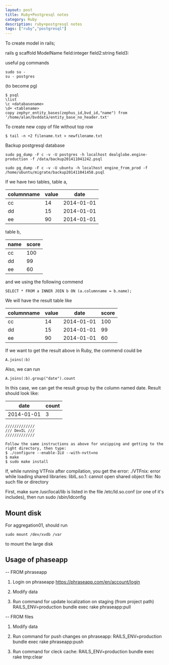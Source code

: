 ```yaml
---
layout: post
title: Ruby+Postgresql notes
category: Ruby
description: ruby+postgresql notes
tags: ["ruby","postgresql"]
---
```


To create model in rails;

rails g scaffold ModelName field:integer field2:string field3:

useful pg commands


```
sudo su - 
su - postgres
```

(to become pg)


```
$ psql
\list
\c <databasename>
\d+ <tablename>
copy zephyr_entity_bases(zephus_id,bvd_id,"name") from '/home/alan/bvddata/entity_base_no_header.txt'
```


To create new copy of file without top row

```
$ tail -n +2 filename.txt > newfilename.txt
```

Backup postgresql database

```
sudo pg_dump -F c -v -U postgres -h localhost dealglobe.engine-production -f /data/backup201411041242.psql

sudo pg_dump -F c -v -U ubuntu -h localhost engine_from_prod -f /home/ubuntu/migrate/backup201411041458.psql
```

If we have two tables, table a,

columnname | value | date
-----------|-------|------
cc | 14 | 2014-01-01
dd | 15 | 2014-01-01
ee | 90 | 2014-01-01

table b,

name | score
-----|-------
cc | 100 
dd | 99
ee | 60

and we using the following commend

```
SELECT * FROM a INNER JOIN b ON (a.columnname = b.name);
```

We will have the result table like

columnname | value | date | score
-----------|-------|------|------
cc | 14 | 2014-01-01 | 100
dd | 15 | 2014-01-01 | 99
ee | 90 | 2014-01-01 | 60

If we want to get the result above in Ruby, the commend could be

```
A.joins(:b)
```

Also, we can run

```
A.joins(:b).group("date").count
```

In this case, we can get the result group by the column named date. Result should look like:

date | count
-----|------
2014-01-01 | 3

	/////////////
	/// DevIL ///
	/////////////
	
	Follow the same instructions as above for unzipping and getting to the right directory, then type:
	$ ./configure --enable-ILU --with-nvtt=no
	$ make
	$ sudo make install
	
If, while running VTFnix after compilation, you get the error:
	./VTFnix: error while loading shared libraries: libIL.so.1: cannot open shared object file: No such file or directory
	
First, make sure /usr/local/lib is listed in the file /etc/ld.so.conf (or one of it's includes), then run sudo /sbin/ldconfig

## Mount disk

For aggregation01, should run

```
sudo mount /dev/xvdb /var
```

to mount the large disk

## Usage of phaseapp

-- FROM  phraseapp

1. Login on phraseapp https://phraseapp.com/en/account/login

2. Modify data

3. Run command for update localization on staging (from project path) RAILS_ENV=production bundle exec rake phraseapp:pull

-- FROM files

1. Modify data

2. Run command for push changes on phraseapp: RAILS_ENV=production bundle exec rake phraseapp:push

3. Run command for cleck cache: RAILS_ENV=production bundle exec rake tmp:clear
